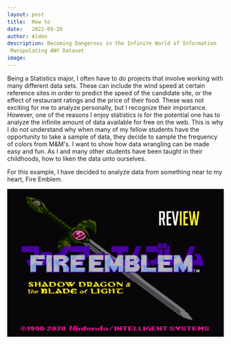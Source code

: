 ```yaml
---
layout: post
title:  How to 
date:   2022-09-26
author: Alden
description: Becoming Dangerous in the Infinite World of Information
 Manipulating ANY Dataset
image: 
---
```

 
Being a Statistics major, I often have to do projects that involve working with many different data sets.  These can include the wind speed at certain reference sites
in order to predict the speed of the candidate site, or the effect of restaurant ratings and the price of their food.  These was not exciting for me to analyze 
personally, but I recognize their importance.  However, one of the reasons I enjoy statistics is for the potential one has to analyze the infinite amount of data
available for free on the web.  This is why I do not understand why when many of my fellow students have the opportunity to take a sample of data, they decide to
sample the frequency of colors from M&M's.  I want to show how data wrangling can be made easy and fun.  As I and many other students have been taught in their childhoods,
how to liken the data unto ourselves.

For this example, I have decided to analyze data from something near to my heart, Fire Emblem.

![Test Image](https://github.com/aldenm01/stat386-projects/blob/main/assets/images/Fire_Emblem_Title_Screen.png)

